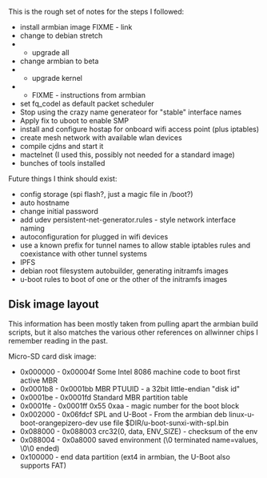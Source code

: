 This is the rough set of notes for the steps I followed:

* install armbian image
    FIXME - link
* change to debian stretch
* * upgrade all
* change armbian to beta
* * upgrade kernel
* * FIXME - instructions from armbian
* set fq_codel as default packet scheduler
* Stop using the crazy name generateor for "stable" interface names
* Apply fix to uboot to enable SMP
* install and configure hostap for onboard wifi access point (plus iptables)
* create mesh network with available wlan devices
* compile cjdns and start it
* mactelnet (I used this, possibly not needed for a standard image)
* bunches of tools installed

Future things I think should exist:
* config storage (spi flash?, just a magic file in /boot?)
* auto hostname
* change initial password
* add udev persistent-net-generator.rules - style network interface naming
* autoconfiguration for plugged in wifi devices
* use a known prefix for tunnel names to allow stable iptables rules and
  coexistance with other tunnel systems
* IPFS
* debian root filesystem autobuilder, generating initramfs images
* u-boot rules to boot of one or the other of the initramfs images

Disk image layout
-----------------

This information has been mostly taken from pulling apart the armbian build
scripts, but it also matches the various other references on allwinner chips
I remember reading in the past.

Micro-SD card disk image:
* 0x000000 - 0x00004f Some Intel 8086 machine code to boot first active MBR
* 0x0001b8 - 0x0001bb MBR PTUUID - a 32bit little-endian "disk id"
* 0x0001be - 0x0001fd Standard MBR partition table
* 0x0001fe - 0x0001ff 0x55 0xaa - magic number for the boot block
* 0x002000 - 0x06fdcf SPL and U-Boot  - From the armbian deb linux-u-boot-orangepizero-dev use file $DIR/u-boot-sunxi-with-spl.bin
* 0x088000 - 0x088003 crc32(0, data, ENV_SIZE) - checksum of the env
* 0x088004 - 0x0a8000 saved environment (\0 terminated name=values, \0\0 ended)
* 0x100000 - end      data partition (ext4 in armbian, the U-Boot also supports FAT)

